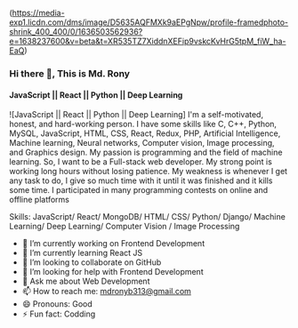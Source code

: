 (https://media-exp1.licdn.com/dms/image/D5635AQFMXk9aEPgNpw/profile-framedphoto-shrink_400_400/0/1636503562936?e=1638237600&v=beta&t=XR535TZ7XiddnXEFip9vskcKvHrG5tpM_fiW_ha-EaQ)
### Hi there 👋, This is Md. Rony
#### JavaScript || React || Python || Deep Learning
![JavaScript || React || Python || Deep Learning]
I'm a self-motivated, honest, and hard-working person. I have some skills like C, C++, Python, MySQL, JavaScript, HTML, CSS, React, Redux, PHP, Artificial Intelligence, Machine learning, Neural networks, Computer vision, Image processing, and Graphics design.
My passion is programming and the field of machine learning. So, I want to be a Full-stack web developer.
My strong point is working long hours without losing patience. My weakness is whenever I get any task to do, I give so much time with it until it was finished and it kills some time.
I participated in many programming contests on online and offline platforms

Skills: JavaScript/ React/ MongoDB/ HTML/ CSS/ Python/ Django/ Machine Learning/ Deep Learning/ Computer Vision / Image Processing

- 🔭 I’m currently working on Frontend Development 
- 🌱 I’m currently learning React JS 
- 👯 I’m looking to collaborate on GitHub 
- 🤔 I’m looking for help with Frontend Development 
- 💬 Ask me about Web Development 
- 📫 How to reach me: mdronyb313@gmail.com 
- 😄 Pronouns: Good 
- ⚡ Fun fact: Codding 
